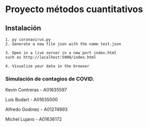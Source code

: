 # Proyecto métodos cuantitativos

## Instalación
```
1. py coronavirus.py
2. Generate a new file json with the name test.json
```
```
3. Open in a live server in a new port index.html
such as http://localhost:5000/index.html
```
```
4. Visualize your data in the browser
```
### Simulación de contagios de COVID.

Kevin Contreras - A01635597

Luis Bodart - A01635000

Alfredo Godinez - A01274993

Michel Lujano - A01636172

